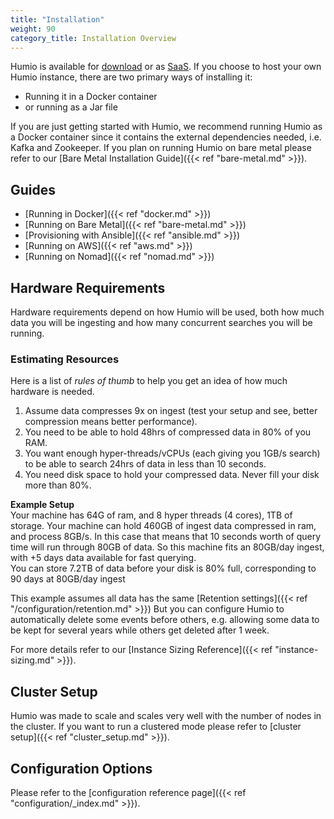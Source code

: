 ```yaml
---
title: "Installation"
weight: 90
category_title: Installation Overview
---
```


Humio is available for [download](https://www.humio.com/download) or as [SaaS](https://cloud.humio.com/).
If you choose to host your own Humio instance, there are two primary ways of installing it:

- Running it in a Docker container
- or running as a Jar file

If you are just getting started with Humio, we recommend running Humio as a Docker container since
it contains the external dependencies needed, i.e. Kafka and Zookeeper. If you plan on
running Humio on bare metal please refer to our [Bare Metal Installation Guide]({{< ref "bare-metal.md" >}}).

## Guides

<!-- - Running Humio on Kubernetes -->
- [Running in Docker]({{< ref "docker.md" >}})
- [Running on Bare Metal]({{< ref "bare-metal.md" >}})
- [Provisioning with Ansible]({{< ref "ansible.md" >}})
- [Running on AWS]({{< ref "aws.md" >}})
- [Running on Nomad]({{< ref "nomad.md" >}})

## Hardware Requirements

Hardware requirements depend on how Humio will be used, both how much data you will be
ingesting and how many concurrent searches you will be running.


### Estimating Resources

Here is a list of *rules of thumb* to help you get an idea of how much hardware is needed.

1. Assume data compresses 9x on ingest (test your setup and see, better compression means better performance).
1. You need to be able to hold 48hrs of compressed data in 80% of you RAM.
1. You want enough hyper-threads/vCPUs (each giving you 1GB/s search) to be able
   to search 24hrs of data in less than 10 seconds.
1. You need disk space to hold your compressed data. Never fill your disk more than 80%.

**Example Setup**  
Your machine has 64G of ram, and 8 hyper threads (4 cores), 1TB of storage.
Your machine can hold 460GB of ingest data compressed in ram, and process 8GB/s.  In this case
that means that 10 seconds worth of query time will run through 80GB of data.  So this machine
fits an 80GB/day ingest, with +5 days data available for fast querying.  
You can store 7.2TB of data before your disk is 80% full, corresponding to 90 days at 80GB/day ingest

This example assumes all data has the same [Retention settings]({{<
ref "/configuration/retention.md" >}}) But you can configure Humio
to automatically delete some events before others,
e.g. allowing some data to be kept for several years while others get
deleted after 1 week.

For more details refer to our [Instance Sizing Reference]({{< ref "instance-sizing.md" >}}).

## Cluster Setup

Humio was made to scale and scales very well with the number of nodes in the cluster.
If you want to run a clustered mode please refer to [cluster setup]({{< ref "cluster_setup.md" >}}).

## Configuration Options

Please refer to the [configuration reference page]({{< ref "configuration/_index.md" >}}).
